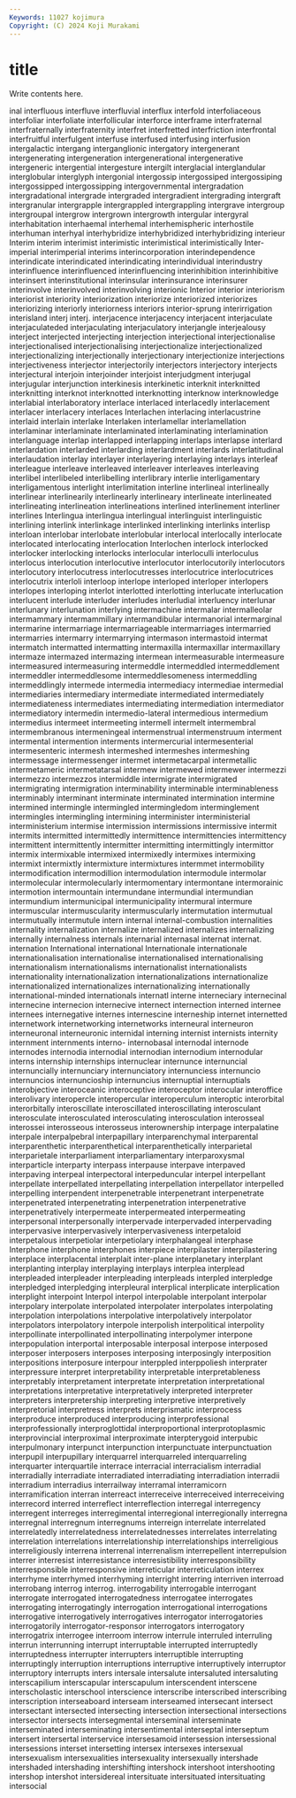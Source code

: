 ```yaml
---
Keywords: 11027 kojimura
Copyright: (C) 2024 Koji Murakami
---
```


# title

Write contents here.



inal interfluous interfluve
interfluvial interflux interfold interfoliaceous interfoliar interfoliate interfollicular interforce interframe interfraternal
interfraternally interfraternity interfret interfretted interfriction interfrontal interfruitful interfulgent interfuse interfused
interfusing interfusion intergalactic intergang interganglionic intergatory intergenerant intergenerating intergeneration intergenerational
intergenerative intergeneric intergential intergesture intergilt interglacial interglandular interglobular interglyph intergonial
intergossip intergossiped intergossiping intergossipped intergossipping intergovernmental intergradation intergradational intergrade intergraded
intergradient intergrading intergraft intergranular intergrapple intergrappled intergrappling intergrave intergroup intergroupal
intergrow intergrown intergrowth intergular intergyral interhabitation interhaemal interhemal interhemispheric interhostile
interhuman interhyal interhybridize interhybridized interhybridizing interieur Interim interim interimist interimistic
interimistical interimistically Inter-imperial interimperial interims interincorporation interindependence interindicate interindicated interindicating
interindividual interindustry interinfluence interinfluenced interinfluencing interinhibition interinhibitive interinsert interinstitutional interinsular
interinsurance interinsurer interinvolve interinvolved interinvolving interionic Interior interior interiorism interiorist
interiority interiorization interiorize interiorized interiorizes interiorizing interiorly interiorness interiors interior-sprung
interirrigation interisland interj interj. interjacence interjacency interjacent interjaculate interjaculateded interjaculating
interjaculatory interjangle interjealousy interject interjected interjecting interjection interjectional interjectionalise interjectionalised
interjectionalising interjectionalize interjectionalized interjectionalizing interjectionally interjectionary interjectionize interjections interjectiveness interjector
interjectorily interjectors interjectory interjects interjectural interjoin interjoinder interjoist interjudgment interjugal
interjugular interjunction interkinesis interkinetic interknit interknitted interknitting interknot interknotted interknotting
interknow interknowledge interlabial interlaboratory interlace interlaced interlacedly interlacement interlacer interlacery
interlaces Interlachen interlacing interlacustrine interlaid interlain interlake Interlaken interlamellar interlamellation
interlaminar interlaminate interlaminated interlaminating interlamination interlanguage interlap interlapped interlapping interlaps
interlapse interlard interlardation interlarded interlarding interlardment interlards interlatitudinal interlaudation interlay
interlayer interlayering interlaying interlays interleaf interleague interleave interleaved interleaver interleaves
interleaving interlibel interlibeled interlibelling interlibrary interlie interligamentary interligamentous interlight interlimitation
interline interlineal interlineally interlinear interlinearily interlinearly interlineary interlineate interlineated interlineating
interlineation interlineations interlined interlinement interliner interlines Interlingua interlingua interlingual interlinguist
interlinguistic interlining interlink interlinkage interlinked interlinking interlinks interlisp interloan interlobar
interlobate interlobular interlocal interlocally interlocate interlocated interlocating interlocation Interlochen interlock
interlocked interlocker interlocking interlocks interlocular interloculli interloculus interlocus interlocution interlocutive
interlocutor interlocutorily interlocutors interlocutory interlocutress interlocutresses interlocutrice interlocutrices interlocutrix interloli
interloop interlope interloped interloper interlopers interlopes interloping interlot interlotted interlotting
interlucate interlucation interlucent interlude interluder interludes interludial interluency interlunar interlunary
interlunation interlying intermachine intermalar intermalleolar intermammary intermammillary intermandibular intermanorial intermarginal
intermarine intermarriage intermarriageable intermarriages intermarried intermarries intermarry intermarrying intermason intermastoid
intermat intermatch intermatted intermatting intermaxilla intermaxillar intermaxillary intermaze intermazed intermazing
intermean intermeasurable intermeasure intermeasured intermeasuring intermeddle intermeddled intermeddlement intermeddler intermeddlesome
intermeddlesomeness intermeddling intermeddlingly intermede intermedia intermediacy intermediae intermedial intermediaries intermediary
intermediate intermediated intermediately intermediateness intermediates intermediating intermediation intermediator intermediatory intermedin
intermedio-lateral intermedious intermedium intermedius intermeet intermeeting intermell intermelt intermembral intermembranous
intermeningeal intermenstrual intermenstruum interment intermental intermention interments intermercurial intermesenterial intermesenteric
intermesh intermeshed intermeshes intermeshing intermessage intermessenger intermet intermetacarpal intermetallic intermetameric
intermetatarsal intermew intermewed intermewer intermezzi intermezzo intermezzos intermiddle intermigrate intermigrated
intermigrating intermigration interminability interminable interminableness interminably interminant interminate interminated intermination
intermine intermined intermingle intermingled intermingledom interminglement intermingles intermingling intermining interminister
interministerial interministerium intermise intermission intermissions intermissive intermit intermits intermitted intermittedly
intermittence intermittencies intermittency intermittent intermittently intermitter intermitting intermittingly intermittor intermix
intermixable intermixed intermixedly intermixes intermixing intermixt intermixtly intermixture intermixtures intermmet
intermobility intermodification intermodillion intermodulation intermodule intermolar intermolecular intermolecularly intermomentary intermontane
intermorainic intermotion intermountain intermundane intermundial intermundian intermundium intermunicipal intermunicipality intermural
intermure intermuscular intermuscularity intermuscularly intermutation intermutual intermutually intermutule intern internal
internal-combustion internalities internality internalization internalize internalized internalizes internalizing internally internalness
internals internarial internasal internat internat. internation International international Internationale internationale
internationalisation internationalise internationalised internationalising internationalism internationalisms internationalist internationalists internationality internationalization
internationalizations internationalize internationalized internationalizes internationalizing internationally international-minded internationals internatl interne
interneciary internecinal internecine internecion internecive internect internection interned internee internees
internegative internes internescine interneship internet internetted internetwork internetworking internetworks interneural
interneuron interneuronal interneuronic internidal interning internist internists internity internment internments
interno- internobasal internodal internode internodes internodia internodial internodian internodium internodular
interns internship internships internuclear internunce internuncial internuncially internunciary internunciatory internunciess
internuncio internuncios internuncioship internuncius internuptial internuptials interobjective interoceanic interoceptive interoceptor
interocular interoffice interolivary interopercle interopercular interoperculum interoptic interorbital interorbitally interoscillate
interoscillated interoscillating interosculant interosculate interosculated interosculating interosculation interosseal interossei interosseous
interosseus interownership interpage interpalatine interpale interpalpebral interpapillary interparenchymal interparental interparenthetic
interparenthetical interparenthetically interparietal interparietale interparliament interparliamentary interparoxysmal interparticle interparty interpass
interpause interpave interpaved interpaving interpeal interpectoral interpeduncular interpel interpellant interpellate
interpellated interpellating interpellation interpellator interpelled interpelling interpendent interpenetrable interpenetrant interpenetrate
interpenetrated interpenetrating interpenetration interpenetrative interpenetratively interpermeate interpermeated interpermeating interpersonal interpersonally
interpervade interpervaded interpervading interpervasive interpervasively interpervasiveness interpetaloid interpetalous interpetiolar interpetiolary
interphalangeal interphase Interphone interphone interphones interpiece interpilaster interpilastering interplace interplacental
interplait inter-plane interplanetary interplant interplanting interplay interplaying interplays interplea interplead
interpleaded interpleader interpleading interpleads interpled interpledge interpledged interpledging interpleural interplical
interplicate interplication interplight interpoint Interpol interpol interpolable interpolant interpolar interpolary
interpolate interpolated interpolater interpolates interpolating interpolation interpolations interpolative interpolatively interpolator
interpolators interpolatory interpole interpolish interpolitical interpolity interpollinate interpollinated interpollinating interpolymer
interpone interpopulation interportal interposable interposal interpose interposed interposer interposers interposes
interposing interposingly interposition interpositions interposure interpour interppled interppoliesh interprater interpressure
interpret interpretability interpretable interpretableness interpretably interpretament interpretate interpretation interpretational interpretations
interpretative interpretatively interpreted interpreter interpreters interpretership interpreting interpretive interpretively interpretorial
interpretress interprets interprismatic interprocess interproduce interproduced interproducing interprofessional interprofessionally interproglottidal
interproportional interprotoplasmic interprovincial interproximal interproximate interpterygoid interpubic interpulmonary interpunct interpunction
interpunctuate interpunctuation interpupil interpupillary interquarrel interquarreled interquarreling interquarter interquartile interrace
interracial interracialism interradial interradially interradiate interradiated interradiating interradiation interradii interradium
interradius interrailway interramal interramicorn interramification interran interreact interreceive interreceived interreceiving
interrecord interred interreflect interreflection interregal interregency interregent interreges interregimental interregional
interregionally interregna interregnal interregnum interregnums interreign interrelate interrelated interrelatedly interrelatedness
interrelatednesses interrelates interrelating interrelation interrelations interrelationship interrelationships interreligious interreligiously interrena
interrenal interrenalism interrepellent interrepulsion interrer interresist interresistance interresistibility interresponsibility interresponsible
interresponsive interreticular interreticulation interrex interrhyme interrhymed interrhyming interright interring interriven
interroad interrobang interrog interrog. interrogability interrogable interrogant interrogate interrogated interrogatedness
interrogatee interrogates interrogating interrogatingly interrogation interrogational interrogations interrogative interrogatively interrogatives
interrogator interrogatories interrogatorily interrogator-responsor interrogators interrogatory interrogatrix interrogee interroom interrow
interrule interruled interruling interrun interrunning interrupt interruptable interrupted interruptedly interruptedness
interrupter interrupters interruptible interrupting interruptingly interruption interruptions interruptive interruptively interruptor
interruptory interrupts inters intersale intersalute intersaluted intersaluting interscapilium interscapular interscapulum
interscendent interscene interscholastic interschool interscience interscribe interscribed interscribing interscription interseaboard
interseam interseamed intersecant intersect intersectant intersected intersecting intersection intersectional intersections
intersector intersects intersegmental interseminal interseminate interseminated interseminating intersentimental interseptal interseptum
intersert intersertal interservice intersesamoid intersession intersessional intersessions interset intersetting intersex
intersexes intersexual intersexualism intersexualities intersexuality intersexually intershade intershaded intershading intershifting
intershock intershoot intershooting intershop intershot intersidereal intersituate intersituated intersituating intersocial
